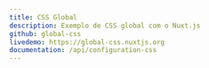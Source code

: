 ```yaml
---
title: CSS Global
description: Exemplo de CSS global com o Nuxt.js
github: global-css
livedemo: https://global-css.nuxtjs.org
documentation: /api/configuration-css
---
```


